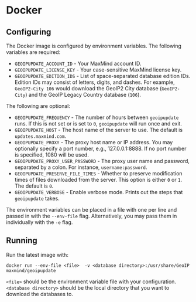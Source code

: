 # Docker

## Configuring

The Docker image is configured by environment variables. The following
variables are required:

* `GEOIPUPDATE_ACCOUNT_ID` - Your MaxMind account ID.
* `GEOIPUPDATE_LICENSE_KEY` - Your case-sensitive MaxMind license key.
* `GEOIPUPDATE_EDITION_IDS` - List of space-separated database edition IDs.
  Edition IDs may consist of letters, digits, and dashes. For example,
  `GeoIP2-City 106` would download the GeoIP2 City database
  (`GeoIP2-City`) and the GeoIP Legacy Country database (`106`).

The following are optional:

* `GEOIPUPDATE_FREQUENCY` - The number of hours between `geoipupdate` runs.
  If this is not set or is set to `0`, `geoipupdate` will run once and exit.
* `GEOIPUPDATE_HOST` - The host name of the server to use. The default is
  `updates.maxmind.com`.
* `GEOIPUPDATE_PROXY` - The proxy host name or IP address. You may optionally
  specify a port number, e.g., 127.0.0.1:8888. If no port number is specified,
  1080 will be used.
* `GEOIPUPDATE_PROXY_USER_PASSWORD` - The proxy user name and password,
  separated by a colon. For instance, `username:password`.
* `GEOIPUPDATE_PRESERVE_FILE_TIMES` - Whether to preserve modification times
  of files downloaded from the server. This option is either `0` or `1`. The
  default is `0`.
* `GEOIPUPDATE_VERBOSE` - Enable verbose mode. Prints out the steps that
  `geoipupdate` takes.

The environment variables can be placed in a file with one per line and
passed in with the `--env-file` flag. Alternatively, you may pass them in
individually with the `-e` flag.

## Running

Run the latest image with:

```
docker run --env-file <file>  -v <database directory>:/usr/share/GeoIP maxmind/geoipupdate
```

`<file>` should be the environment variable file with your configuration.
`<database directory>` should be the local directory that you want to download
the databases to.
